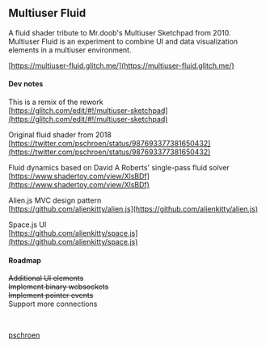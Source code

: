 ## Multiuser Fluid

A fluid shader tribute to Mr.doob's Multiuser Sketchpad from 2010. Multiuser Fluid is an experiment to combine UI and data visualization elements in a multiuser environment.

[https://multiuser-fluid.glitch.me/](https://multiuser-fluid.glitch.me/)

#### Dev notes

This is a remix of the rework  
[https://glitch.com/edit/#!/multiuser-sketchpad](https://glitch.com/edit/#!/multiuser-sketchpad)

Original fluid shader from 2018  
[https://twitter.com/pschroen/status/987693377381650432](https://twitter.com/pschroen/status/987693377381650432)

Fluid dynamics based on David A Roberts' single-pass fluid solver  
[https://www.shadertoy.com/view/XlsBDf](https://www.shadertoy.com/view/XlsBDf)

Alien.js MVC design pattern  
[https://github.com/alienkitty/alien.js](https://github.com/alienkitty/alien.js)

Space.js UI  
[https://github.com/alienkitty/space.js](https://github.com/alienkitty/space.js)

#### Roadmap

~~Additional UI elements~~  
~~Implement binary websockets~~  
~~Implement pointer events~~  
Support more connections  

<br>

[pschroen](https://ufo.ai/)
